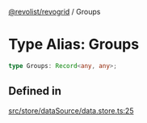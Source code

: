 [@revolist/revogrid](README.md) / Groups

# Type Alias: Groups

```ts
type Groups: Record<any, any>;
```

## Defined in

[src/store/dataSource/data.store.ts:25](https://github.com/revolist/revogrid/blob/4056bfa6a410a4e819b4e23d2047ed6d5d60c1ea/src/store/dataSource/data.store.ts#L25)
